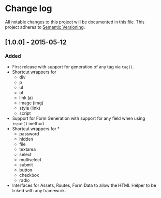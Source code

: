 # Change log

All notable changes to this project will be documented in this file.
This project adheres to [Semantic Versioning](http://semver.org/).

## [1.0.0] - 2015-05-12

### Added

* First release with support for generation of any tag via `tag()`.
* Shortcut wrappers for
    * div
    * p
    * ul
    * ol
    * link (a)
    * image (img)
    * style (link)
    * script
* Support for Form Generation with support for any field when using `input()` method
* Shortcut wrappers for
	*
	* password
	* hidden
	* file
	* textarea
	* select
	* multiselect
	* submit
	* button
	* checkbox
	* radio
* Interfaces for Assets, Routes, Form Data to allow the HTML Helper to be linked with any framework.